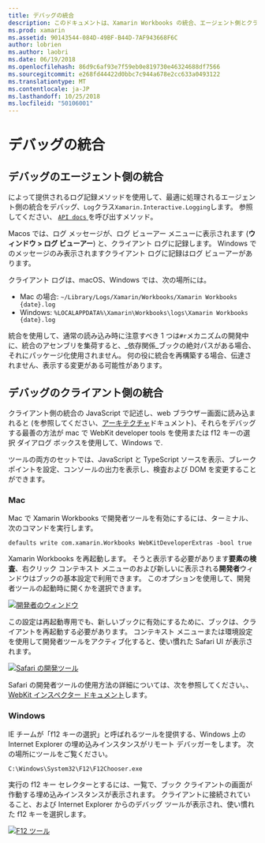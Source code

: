 ```yaml
---
title: デバッグの統合
description: このドキュメントは、Xamarin Workbooks の統合、エージェント側とクライアント側では、Windows とファルダの両方をデバッグする方法を説明します
ms.prod: xamarin
ms.assetid: 90143544-084D-49BF-B44D-7AF943668F6C
author: lobrien
ms.author: laobri
ms.date: 06/19/2018
ms.openlocfilehash: 86d9c6af93e7f59eb0e819730e46324688df7566
ms.sourcegitcommit: e268fd44422d0bbc7c944a678e2cc633a0493122
ms.translationtype: MT
ms.contentlocale: ja-JP
ms.lasthandoff: 10/25/2018
ms.locfileid: "50106001"
---
```

# <a name="debugging-integrations"></a>デバッグの統合

## <a name="debugging-agent-side-integrations"></a>デバッグのエージェント側の統合

によって提供されるログ記録メソッドを使用して、最適に処理されるエージェント側の統合をデバッグ、`Log`クラス`Xamarin.Interactive.Logging`します。 参照してください、 [ `API docs` ](https://developer.xamarin.com/api/type/Xamarin.Interactive.Logging.Log/)を呼び出すメソッド。

Macos では、ログ メッセージが、ログ ビューアー メニューに表示されます (**ウィンドウ > ログ ビューアー**) と、クライアント ログに記録します。 Windows でのメッセージのみ表示されますクライアント ログに記録はログ ビューアーがあります。

クライアント ログは、macOS、Windows では、次の場所には。

- Mac の場合: `~/Library/Logs/Xamarin/Workbooks/Xamarin Workbooks {date}.log`
- Windows: `%LOCALAPPDATA%\Xamarin\Workbooks\logs\Xamarin Workbooks {date}.log`

統合を使用して、通常の読み込み時に注意すべき 1 つは`#r`メカニズムの開発中に、統合のアセンブリを集荷すると、_依存関係_ブックの絶対パスがある場合、それにパッケージ化使用されません。 何の役に統合を再構築する場合、伝達されません、表示する変更がある可能性があります。

## <a name="debugging-client-side-integrations"></a>デバッグのクライアント側の統合

クライアント側の統合の JavaScript で記述し、web ブラウザー画面に読み込まれると (を参照してください、[アーキテクチャ](~/tools/workbooks/sdk/architecture.md)ドキュメント)、それらをデバッグする最善の方法が mac で WebKit developer tools を使用または f12 キーの選択 ダイアログ ボックスを使用して、Windows で.

ツールの両方のセットでは、JavaScript と TypeScript ソースを表示、ブレークポイントを設定、コンソールの出力を表示し、検査および DOM を変更することができます。

### <a name="mac"></a>Mac

Mac で Xamarin Workbooks で開発者ツールを有効にするには、ターミナル、次のコマンドを実行します。

```shell
defaults write com.xamarin.Workbooks WebKitDeveloperExtras -bool true
```

Xamarin Workbooks を再起動します。 そうと表示する必要があります**要素の検査**、右クリック コンテキスト メニューのおよび新しいに表示される**開発者**ウィンドウはブックの基本設定で利用できます。 このオプションを使用して、開発者ツールの起動時に開くかを選択できます。

[![開発者のウィンドウ](debugging-images/developer-pane-small.png)](debugging-images/developer-pane.png#lightbox)

この設定は再起動専用でも、新しいブックに有効にするために、ブックは、クライアントを再起動する必要があります。 コンテキスト メニューまたは環境設定を使用して開発者ツールをアクティブ化すると、使い慣れた Safari UI が表示されます。

[![Safari の開発ツール](debugging-images/mac-dev-tools.png)](debugging-images/mac-dev-tools.png#lightbox)

Safari の開発者ツールの使用方法の詳細については、次を参照してください。、 [WebKit インスペクター ドキュメント][webkit-docs]します。

### <a name="windows"></a>Windows

IE チームが「f12 キーの選択」と呼ばれるツールを提供する、Windows 上の Internet Explorer の埋め込みインスタンスがリモート デバッガーをします。 次の場所にツールをご覧ください。

```shell
C:\Windows\System32\F12\F12Chooser.exe
```

実行の f12 キー セレクターとするには、一覧で、ブック クライアントの画面が作動する埋め込みインスタンスが表示されます。 クライアントに接続されていること、および Internet Explorer からのデバッグ ツールが表示され、使い慣れた f12 キーを選択します。

[![F12 ツール](debugging-images/windows-dev-tools.png)](debugging-images/windows-dev-tools.png#lightbox)

[webkit-docs]: https://trac.webkit.org/wiki/WebInspector
